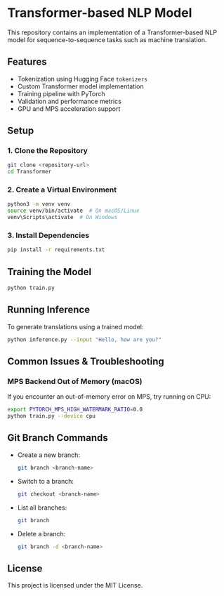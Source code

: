 # Transformer-based NLP Model

This repository contains an implementation of a Transformer-based NLP model for sequence-to-sequence tasks such as machine translation.

## Features
- Tokenization using Hugging Face `tokenizers`
- Custom Transformer model implementation
- Training pipeline with PyTorch
- Validation and performance metrics
- GPU and MPS acceleration support

## Setup

### 1. Clone the Repository
```sh
git clone <repository-url>
cd Transformer
```

### 2. Create a Virtual Environment
```sh
python3 -m venv venv
source venv/bin/activate  # On macOS/Linux
venv\Scripts\activate  # On Windows
```

### 3. Install Dependencies
```sh
pip install -r requirements.txt
```

## Training the Model
```sh
python train.py
```

## Running Inference
To generate translations using a trained model:
```sh
python inference.py --input "Hello, how are you?"
```

## Common Issues & Troubleshooting
### MPS Backend Out of Memory (macOS)
If you encounter an out-of-memory error on MPS, try running on CPU:
```sh
export PYTORCH_MPS_HIGH_WATERMARK_RATIO=0.0
python train.py --device cpu
```

## Git Branch Commands
- Create a new branch:
  ```sh
  git branch <branch-name>
  ```
- Switch to a branch:
  ```sh
  git checkout <branch-name>
  ```
- List all branches:
  ```sh
  git branch
  ```
- Delete a branch:
  ```sh
  git branch -d <branch-name>
  ```

## License
This project is licensed under the MIT License.
